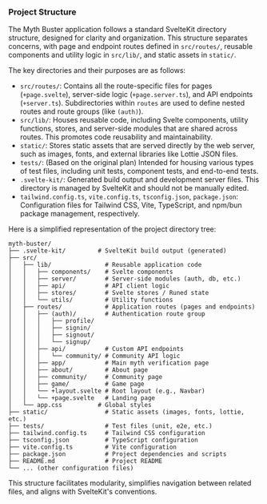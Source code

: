 ### Project Structure

The Myth Buster application follows a standard SvelteKit directory structure, designed for clarity and organization. This structure separates concerns, with page and endpoint routes defined in `src/routes/`, reusable components and utility logic in `src/lib/`, and static assets in `static/`.

The key directories and their purposes are as follows:

*   `src/routes/`: Contains all the route-specific files for pages (`+page.svelte`), server-side logic (`+page.server.ts`), and API endpoints (`+server.ts`). Subdirectories within `routes` are used to define nested routes and route groups (like `(auth)`).
*   `src/lib/`: Houses reusable code, including Svelte components, utility functions, stores, and server-side modules that are shared across routes. This promotes code reusability and maintainability.
*   `static/`: Stores static assets that are served directly by the web server, such as images, fonts, and external libraries like Lottie JSON files.
*   `tests/`: (Based on the original plan) Intended for housing various types of test files, including unit tests, component tests, and end-to-end tests.
*   `.svelte-kit/`: Generated build output and development server files. This directory is managed by SvelteKit and should not be manually edited.
*   `tailwind.config.ts`, `vite.config.ts`, `tsconfig.json`, `package.json`: Configuration files for Tailwind CSS, Vite, TypeScript, and npm/bun package management, respectively.

Here is a simplified representation of the project directory tree:

```
myth-buster/
├── .svelte-kit/         # SvelteKit build output (generated)
├── src/
│   ├── lib/               # Reusable application code
│   │   ├── components/    # Svelte components
│   │   ├── server/        # Server-side modules (auth, db, etc.)
│   │   ├── api/           # API client logic
│   │   ├── stores/        # Svelte stores / Runed state
│   │   └── utils/         # Utility functions
│   ├── routes/            # Application routes (pages and endpoints)
│   │   ├── (auth)/        # Authentication route group
│   │   │   ├── profile/
│   │   │   ├── signin/
│   │   │   ├── signout/
│   │   │   └── signup/
│   │   ├── api/           # Custom API endpoints
│   │   │   └── community/ # Community API logic
│   │   ├── app/           # Main myth verification page
│   │   ├── about/         # About page
│   │   ├── community/     # Community page
│   │   ├── game/          # Game page
│   │   └── +layout.svelte # Root layout (e.g., Navbar)
│   │   └── +page.svelte   # Landing page
│   └── app.css          # Global styles
├── static/                # Static assets (images, fonts, lottie, etc.)
├── tests/                 # Test files (unit, e2e, etc.)
├── tailwind.config.ts     # Tailwind CSS configuration
├── tsconfig.json          # TypeScript configuration
├── vite.config.ts         # Vite configuration
├── package.json           # Project dependencies and scripts
├── README.md              # Project README
└── ... (other configuration files)
```

This structure facilitates modularity, simplifies navigation between related files, and aligns with SvelteKit's conventions.